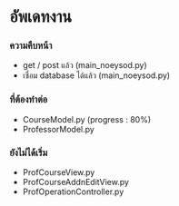 # อัพเดทงาน
### ความคืบหน้า
- get / post แล้ว (main_noeysod.py)
- เชื่อม database ได้แล้ว (main_noeysod.py)

### ที่ต้องทำต่อ
- CourseModel.py (progress : 80%)
- ProfessorModel.py

### ยังไม่ได้เริ่ม
- ProfCourseView.py
- ProfCourseAddnEditView.py
- ProfOperationController.py
